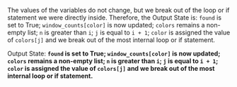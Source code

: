 The values of the variables do not change, but we break out of the loop or if statement we were directly inside. Therefore, the Output State is: `found` is set to True; `window_counts[color]` is now updated; `colors` remains a non-empty list; `n` is greater than `i`; `j` is equal to `i + 1`; `color` is assigned the value of `colors[j]` and we break out of the most internal loop or if statement.

Output State: **`found` is set to True; `window_counts[color]` is now updated; `colors` remains a non-empty list; `n` is greater than `i`; `j` is equal to `i + 1`; `color` is assigned the value of `colors[j]` and we break out of the most internal loop or if statement.**